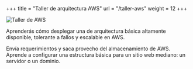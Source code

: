 +++
title = "Taller de arquitectura AWS"
url = "/taller-aws"
weight = 12
+++

![Taller de AWS](../images/talleraws.png)

Aprenderás cómo desplegar una de arquitectura básica altamente disponible, tolerante a fallos y escalable en AWS.

<!--more-->

Envía requerimientos y saca provecho del almacenamiento de AWS. Aprende a configurar una estructura básica para un sitio web mediano: un servidor o un dominio.